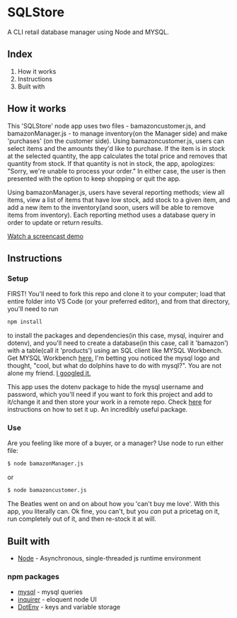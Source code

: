 # SQLStore
A CLI retail database manager using Node and MYSQL.

## Index
1. How it works
2. Instructions
3. Built with

## How it works
This 'SQLStore' node app uses two files - bamazoncustomer.js, and bamazonManager.js - to manage inventory(on the Manager side) and make 'purchases' (on the customer side). Using bamazoncustomer.js, users can select items and the amounts they'd like to purchase. If the item is in stock at the selected quantity, the app calculates the total price and removes that quantity from stock. If that quantity is not in stock, the app, apologizes: "Sorry, we're unable to process your order." In either case, the user is then presented with the option to keep shopping or quit the app.

Using bamazonManager.js, users have several reporting methods; view all items, view a list of items that have low stock, add stock to a given item, and add a new item to the inventory(and soon, users will be able to remove items from inventory). Each reporting method uses a database query in order to update or return results. 

[Watch a screencast demo](https://drive.google.com/file/d/1gmcD1qJjFxAbsmeCyYdTYqb2YrUgYHI5/view)

## Instructions
### Setup
FIRST! You'll need to fork this repo and clone it to your computer; load that entire folder into VS Code (or your preferred editor), and from that directory, you'll need to run 
```sh
npm install
``` 
to install the packages and dependencies(in this case, mysql, inquirer and dotenv), and you'll need to create a database(in this case, call it 'bamazon') with a table(call it 'products') using an SQL client like MYSQL Workbench. Get MYSQL Workbench [here.](https://www.mysql.com/products/workbench/) I'm betting you noticed the mysql logo and thought, "cool, but what do dolphins have to do with mysql?". You are not alone my friend. [I googled it.](https://www.quora.com/Why-does-MySQL-use-a-dolphin-as-its-logo)

This app uses the dotenv package to hide the mysql username and password, which you'll need if you want to fork this project and add to it/change it and then store your work in a remote repo. Check [here](https://www.npmjs.com/package/dotenv) for instructions on how to set it up. An incredibly useful package. 

### Use
Are you feeling like more of a buyer, or a manager? Use node to run either file:
```sh
$ node bamazonManager.js
```
or
```sh
$ node bamazoncustomer.js
```

The Beatles went on and on about how you 'can't buy me love'. With this app, you literally can. Ok fine, you can't, but you *can* put a pricetag on it, run completely out of it, and then re-stock it at will.  
 
## Built with
* [Node](https://nodejs.org/en/) - Asynchronous, single-threaded js runtime environment
### npm packages
* [mysql](https://www.npmjs.com/package/mysql) - mysql queries
* [inquirer](https://www.npmjs.com/package/inquirer) - eloquent node UI
* [DotEnv](https://www.npmjs.com/package/dotenv) - keys and variable storage 
